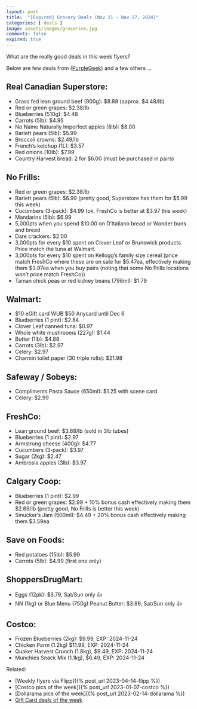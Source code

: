 ```yaml
---
layout: post
title:  "[Expired] Grocery Deals (Nov 21 - Nov 27, 2024)"
categories: [ deals ]
image: assets/images/groceries.jpg
comments: false
expired: true
---
```


What are the really good deals in this week flyers?

Below are few deals from ([PurpleGeek](https://www.reddit.com/user/PurpleGeek/)) and a few others ...

## Real Canadian Superstore:
<!-- &#128077; -->
- Grass fed lean ground beef (900g): $8.88 (approx. $4.48/lb)
- Red or green grapes: $2.38/lb
- Blueberries (510g): $4.48
- Carrots (5lb): $4.95
- No Name Naturally Imperfect apples (8lb): $8.00
- Barlett pears (5lb): $5.99
- Broccoli crowns: $2.49/lb
- French’s ketchup (1L): $3.57
- Red onions (10lb): $7.99
- Country Harvest bread: 2 for $6.00 (must be purchased in pairs)


## No Frills:
- Red or green grapes: $2.38/lb
- Barlett pears (5lb): $6.99 (pretty good, Superstore has them for $5.99 this week)
- Cucumbers (3-pack): $4.99 (ok, FreshCo is better at $3.97 this week)
- Mandarins (5lb): $6.99
- 5,000pts when you spend $10.00 on D’Italiano bread or Wonder buns and bread
- Dare crackers: $2.00
- 3,000pts for every $10 spent on Clover Leaf or Brunswick products. Price match the tuna at Walmart.
- 3,000pts for every $10 spent on Kellogg’s family size cereal (price match FreshCo where these are on sale for $5.47ea, effectively making them $3.97ea when you buy pairs (noting that some No Frills locations won’t price match FreshCo))
- Taman chick peas or red kidney beans (796ml): $1.79

## Walmart:
- $10 eGift card WUB $50 Anycard until Dec 6
- Blueberries (1 pint): $2.84
- Clover Leaf canned tuna: $0.97
- Whole white mushrooms (227g): $1.44
- Butter (1lb): $4.88
- Carrots (3lb): $2.97
- Celery: $2.97
- Charmin toilet paper (30 triple rolls): $21.98

## Safeway / Sobeys:
- Compliments Pasta Sauce (650ml): $1.25 with scene card
- Celery: $2.99

## FreshCo:
- Lean ground beef: $3.88/lb (sold in 3lb tubes)
- Blueberries (1 pint): $2.97
- Armstrong cheese (400g): $4.77
- Cucumbers (3-pack): $3.97
- Sugar (2kg): $2.47
- Ambrosia apples (3lb): $3.97

## Calgary Coop:
- Blueberries (1 pint): $2.99
- Red or green grapes: $2.99 + 10% bonus cash effectively making them $2.69/lb (pretty good, No Frills is better this week)
- Smucker’s Jam (500ml): $4.49 + 20% bonus cash effectively making them $3.59ea

## Save on Foods:
- Red potatoes (15lb): $5.99
- Carrots (5lb): $4.99 (first one only)

## ShoppersDrugMart:
- Eggs (12pk): $3.79, Sat/Sun only &#128077;
- NN (1kg) or Blue Menu (750g) Peanut Butter: $3.99, Sat/Sun only &#128077;

## Costco:
- Frozen Blueberries (2kg): $9.99, EXP: 2024-11-24
- Chicken Parm (1.2kg) $11.99, EXP: 2024-11-24
- Quaker Harvest Crunch (1.8kg), $9.49, EXP: 2024-11-24
- Munchies Snack Mix (1.1kg), $6.49, EXP: 2024-11-24

Related:
 - [Weekly flyers via Flipp]({% post_url 2023-04-14-flipp %})
 - [Costco pics of the week]({% post_url 2023-01-07-costco %})
 - [Dollarama pics of the week]({% post_url 2023-02-14-dollarama %})
 - [Gift Card deals of the week](https://forums.redflagdeals.com/various-retailers-gift-cards-deals-discounts-2024-2666408)

 